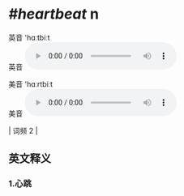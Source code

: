 # ***\#heartbeat*** n
英音 'hɑːtbiːt  
英音
<audio src="./media/heartbeat1.aac" controls="controls"></audio>

美音 'hɑːrtbiːt  
美音
<audio src="./media/heartbeat2.aac" controls="controls"></audio>



| 词频 2 |  

英文释义
---
### 1.**心跳**  



